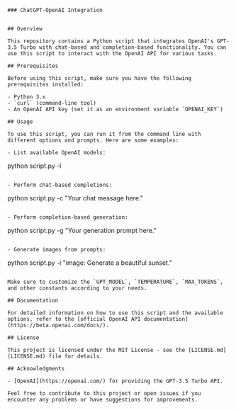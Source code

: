 
```
### ChatGPT-OpenAI Integration


## Overview

This repository contains a Python script that integrates OpenAI's GPT-3.5 Turbo with chat-based and completion-based functionality. You can use this script to interact with the OpenAI API for various tasks.

## Prerequisites

Before using this script, make sure you have the following prerequisites installed:

- Python 3.x
- `curl` (command-line tool)
- An OpenAI API key (set it as an environment variable `OPENAI_KEY`)

## Usage

To use this script, you can run it from the command line with different options and prompts. Here are some examples:

- List available OpenAI models:
  ```
  python script.py -l
  ```

- Perform chat-based completions:
  ```
  python script.py -c "Your chat message here."
  ```

- Perform completion-based generation:
  ```
  python script.py -g "Your generation prompt here."
  ```

- Generate images from prompts:
  ```
  python script.py -i "image: Generate a beautiful sunset."
  ```

Make sure to customize the `GPT_MODEL`, `TEMPERATURE`, `MAX_TOKENS`, and other constants according to your needs.

## Documentation

For detailed information on how to use this script and the available options, refer to the [official OpenAI API documentation](https://beta.openai.com/docs/).

## License

This project is licensed under the MIT License - see the [LICENSE.md](LICENSE.md) file for details.

## Acknowledgments

- [OpenAI](https://openai.com/) for providing the GPT-3.5 Turbo API.

Feel free to contribute to this project or open issues if you encounter any problems or have suggestions for improvements.
```
